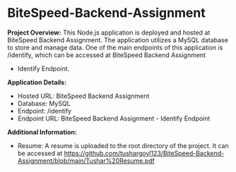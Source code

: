 ﻿# BiteSpeed-Backend-Assignment
**Project Overview:**
This Node.js application is deployed and hosted at BiteSpeed Backend Assignment. The application utilizes a MySQL database to store and manage data. One of the main endpoints of this application is /identify, which can be accessed at BiteSpeed Backend Assignment 
  - Identify Endpoint.

**Application Details:**
  - Hosted URL: BiteSpeed Backend Assignment
  - Database: MySQL
  - Endpoint: /identify
  - Endpoint URL: BiteSpeed Backend Assignment - Identify Endpoint
  
**Additional Information:**
  - Resume: A resume is uploaded to the root directory of the project. It can be accessed at https://github.com/tushargoyl123/BiteSpeed-Backend-Assignment/blob/main/Tushar%20Resume.pdf
